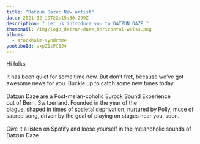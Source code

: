```yaml
---
title: "Datzun Daze: New artist"
date: 2021-02-19T22:15:36.299Z
description: " Let us introduce you to DATZUN DAZE "
thumbnail: /img/logo_datzun-daze_horizontal-weiss.png
albums:
  - stockholm-syndrome
youtubeId: vkpZ1tPCSJ4
---
```

Hi folks,\
\
It has been quiet for some time now. But don't fret, because we've got awesome news for you. Buckle up to catch some new tunes today. \
\
Datzun Daze are a Post-melan-coholic Eurock ​Sound Experience out of Bern, Switzerland. ​Founded in the year of the ​plague, shaped in times of ​societal deprivation, ​nurtured by Polly, muse of ​sacred song, driven by the ​goal of playing on stages near you, soon. \
\
Give it a listen on Spotify and loose yourself in the melancholic sounds of Datzun Daze